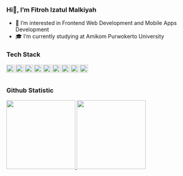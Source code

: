 ### Hi👋, I’m Fitroh Izatul Malkiyah

- 👀 I’m interested in Frontend Web Development and Mobile Apps Development
- 🎓 I’m currently studying at Amikom Purwokerto University 

### Tech Stack
  <a href="#"><img align="left" alt="JavaScript" title="JavaScript" width="21px" src="https://upload.wikimedia.org/wikipedia/commons/9/99/Unofficial_JavaScript_logo_2.svg" /></a>
  <a href="https://reactjs.org/"><img align="left" alt="React" title="React" width="21px" src="https://cdn.worldvectorlogo.com/logos/react-2.svg" /></a>
  <a href="https://nodejs.org/"><img align="left" alt="Redux" title="Redux" width="21px" src="https://img.icons8.com/color/48/redux.png" /></a>
  <a href="https://hapi.dev/"><img align="left" alt="Figma" title="Figma" width="21px" src="https://img.icons8.com/color/48/figma--v1.png" /></a>
  <a href="https://tailwindcss.com"><img align="left" alt="Tailwind" title="Tailwind CSS" width="21px" src="https://img.icons8.com/color/48/tailwindcss.png" /></a>
  <a href="https://kotlinlang.org"><img align="left" alt="Kotlin" title="Kotlin" width="21px" src="https://img.icons8.com/color/48/kotlin.png" /></a>
  <a href="https://developer.android.com/jetpack/compose/"><img align="left" alt="Kotlin" title="Kotlin" width="21px" src="https://i.postimg.cc/9fJZfv2R/68747470733a2f2f7461627269732e636f6d2f77702d636f6e74656e742f75706c6f6164732f323032312f30362f6a657470.png" /></a>
  <a href="https://www.codeigniter.com/"><img align="left" alt="Codeigniter" title="Codeigniter" width="21px" src="https://cdn.jsdelivr.net/gh/devicons/devicon/icons/codeigniter/codeigniter-plain-wordmark.svg" /></a>
  <a href="https://www.canva.com/"><img align="left" alt="Canva" title="Canva" width="21px" src="https://cdn.jsdelivr.net/gh/devicons/devicon/icons/canva/canva-original.svg" /></a>
          
  <br>
  <br>

### Github Statistic
<p align="left">
<a href="https://github.com/fitrohiza">
  <img height="180em" src="https://github-readme-stats-eight-theta.vercel.app/api?username=fitrohiza&show_icons=true&theme=algolia&include_all_commits=true&count_private=true"/>
  <img height="180em" src="https://github-readme-stats-eight-theta.vercel.app/api/top-langs/?username=fitrohiza&layout=compact&langs_count=8&theme=algolia"/>
</a>
</p>
